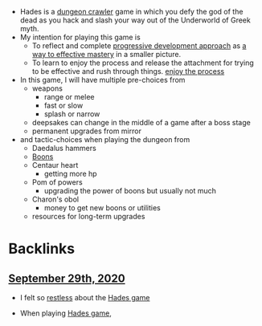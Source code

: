 - Hades is a [dungeon crawler](<dungeon crawler.md>) game  in which you defy the god of the dead as you hack and slash your way out of the Underworld of Greek myth. 
- My intention for playing this game is
    - To reflect and complete [progressive development approach](<progressive development approach.md>) as [a way to effective mastery](<a way to effective mastery.md>) in a smaller picture.
    - To learn to enjoy the process and release the attachment for trying to be effective and rush through things. [enjoy the process](<enjoy the process.md>)
- In this game, I will have multiple pre-choices from
    - weapons 
        - range or melee
        - fast or slow
        - splash or narrow
    - deepsakes can change in the middle of a game after a boss stage
    - permanent upgrades from mirror
- and tactic-choices when playing the dungeon from
    - Daedalus hammers
    - [Boons](<Boons.md>)
    - Centaur heart
        - getting more hp
    - Pom of powers
        - upgrading the power of boons but usually not much
    - Charon's obol
        - money to get new boons or utilities
    - resources for long-term upgrades

# Backlinks
## [September 29th, 2020](<September 29th, 2020.md>)
- I felt so [restless](<restless.md>) about the [Hades game](<Hades game.md>)

- When playing [Hades game](<Hades game.md>),

